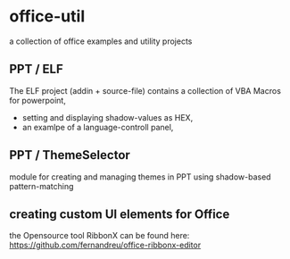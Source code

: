 # office-util
a collection of office examples and utility projects


## PPT / ELF

The ELF project (addin + source-file) contains a collection of VBA Macros for powerpoint, 
*  setting and displaying shadow-values as HEX,
*  an examlpe of a language-controll panel,

## PPT / ThemeSelector

module for creating and managing themes in PPT using shadow-based pattern-matching


## creating custom UI elements for Office
the Opensource tool RibbonX can be found here:
https://github.com/fernandreu/office-ribbonx-editor

